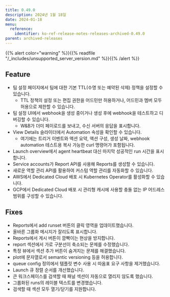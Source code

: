 ```yaml
---
title: 0.49.0
description: 2024년 1월 18일
date: 2024-01-18
menu:
  reference:
    identifier: ko-ref-release-notes-releases-archived-0.49.0
parent: archived-releases
---
```


{{% alert color="warning" %}}{{% readfile "/_includes/unsupported_server_version.md" %}}{{% /alert %}}

## Feature

* 팀 설정 페이지에서 팀에 대한 기본 TTL(수명 또는 예약된 삭제) 정책을 설정할 수 있습니다.
    * TTL 정책의 설정 또는 편집 권한을 어드민만 허용하거나, 어드민과 멤버 모두 허용으로 제한할 수 있습니다.
* 팀 설정 UI에서 webhook을 생성 중이거나 생성 후에 webhook을 테스트하고 디버깅할 수 있습니다.
    * W&B가 더미 페이로드를 보내고, 수신 서버의 응답을 표시합니다.
* View Details 슬라이더에서 Automation 속성을 확인할 수 있습니다.
    * 여기에는 트리거 이벤트와 액션 요약, 액션 구성, 생성 날짜, webhook automation 테스트용 복사 가능한 curl 명령어가 포함됩니다.
* Launch overview에서 agent heartbeat 대신 마지막 성공적인 run 시간을 표시합니다.
* Service accounts가 Report API를 사용해 Reports를 생성할 수 있습니다.
* 새로운 역할 관리 API를 활용하여 커스텀 역할 관리를 자동화할 수 있습니다.
* AWS에서 Dedicated Cloud 배포 시 Kubernetes Operator를 활성화할 수 있습니다.
* GCP에서 Dedicated Cloud 배포 시 관리형 캐시에 사용할 충돌 없는 IP 어드레스 범위를 구성할 수 있습니다.

## Fixes

* Reports에서 add runset 버튼의 클릭 영역을 업데이트했습니다.
* 올바른 그룹화 메시지가 잘리도록 표시합니다.
* Reports에서 게시 버튼이 깜빡이는 현상을 방지합니다.
* report 섹션에서 가로 구분선이 축소되는 문제를 수정했습니다.
* 특정 뷰에서 섹션 추가 버튼이 숨겨지는 문제를 해결했습니다.
* plot에 문자열로서 semantic versioning 등을 허용합니다.
* queue config 정의에서 템플릿 변수 사용 시 따옴표 요구 사항을 제거했습니다.
* Launch 큐 정렬 순서를 개선했습니다.
* 큰 워크스페이스를 검색할 때 패널 섹션이 자동으로 열리지 않도록 했습니다.
* 그룹화된 runs의 레이블 텍스트를 변경했습니다.
* 검색할 때 섹션 모두 열기/닫기를 지원합니다.